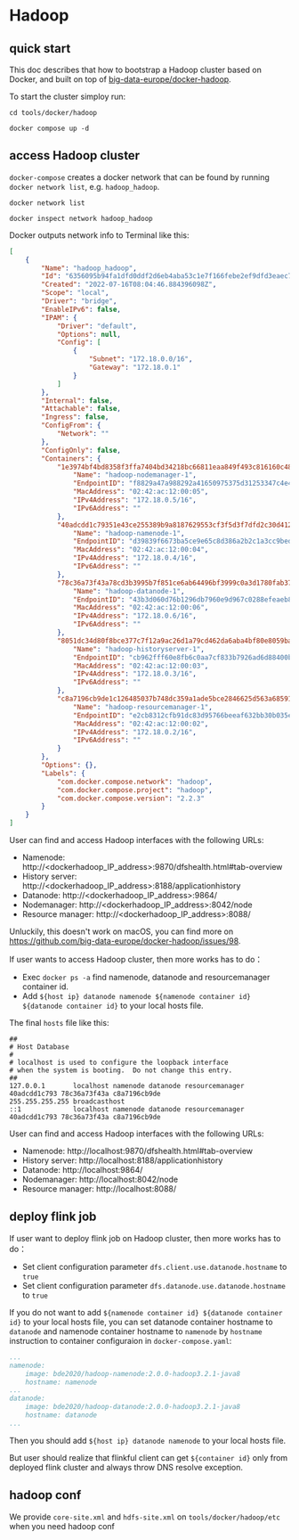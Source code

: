 # Hadoop

## quick start

This doc describes that how to bootstrap a Hadoop cluster based on Docker, and built on top of [big-data-europe/docker-hadoop](https://github.com/big-data-europe/docker-hadoop).

To start the cluster simploy run:

```shell
cd tools/docker/hadoop

docker compose up -d
```

## access Hadoop cluster

`docker-compose` creates a docker network that can be found by running `docker network list`, e.g. `hadoop_hadoop`.

```shell
docker network list

docker inspect network hadoop_hadoop
```

Docker outputs network info to Terminal like this:

```json
[
    {
        "Name": "hadoop_hadoop",
        "Id": "6356095b94fa1dfd0ddf2d6eb4aba53c1e7f166febe2ef9dfd3eaec7153a01ba",
        "Created": "2022-07-16T08:04:46.884396098Z",
        "Scope": "local",
        "Driver": "bridge",
        "EnableIPv6": false,
        "IPAM": {
            "Driver": "default",
            "Options": null,
            "Config": [
                {
                    "Subnet": "172.18.0.0/16",
                    "Gateway": "172.18.0.1"
                }
            ]
        },
        "Internal": false,
        "Attachable": false,
        "Ingress": false,
        "ConfigFrom": {
            "Network": ""
        },
        "ConfigOnly": false,
        "Containers": {
            "1e3974bf4bd8358f3ffa7404bd34218bc66811eaa849f493c816160c488613f5": {
                "Name": "hadoop-nodemanager-1",
                "EndpointID": "f8829a47a988292a41650975375d31253347c4e454fabefb1a1eb2f54387f2c3",
                "MacAddress": "02:42:ac:12:00:05",
                "IPv4Address": "172.18.0.5/16",
                "IPv6Address": ""
            },
            "40adcdd1c79351e43ce255389b9a8187629553cf3f5d3f7dfd2c30d4124ed036": {
                "Name": "hadoop-namenode-1",
                "EndpointID": "d39839f6673ba5ce9e65c8d386a2b2c1a3cc9bedd1fd1f3f39890dfb349cef0c",
                "MacAddress": "02:42:ac:12:00:04",
                "IPv4Address": "172.18.0.4/16",
                "IPv6Address": ""
            },
            "78c36a73f43a78cd3b3995b7f851ce6ab64496bf3999c0a3d1780fab378bed4b": {
                "Name": "hadoop-datanode-1",
                "EndpointID": "43b3d060d76b1296db7960e9d967c0288efeaeb8b5f45c10a52ac09a533894fe",
                "MacAddress": "02:42:ac:12:00:06",
                "IPv4Address": "172.18.0.6/16",
                "IPv6Address": ""
            },
            "8051dc34d80f8bce377c7f12a9ac26d1a79cd462da6aba4bf80e8059ba5b5c81": {
                "Name": "hadoop-historyserver-1",
                "EndpointID": "cb962fff60e8fb6c0aa7cf833b7926ad6d88400bdd09cd0893fec6b2755c6d6d",
                "MacAddress": "02:42:ac:12:00:03",
                "IPv4Address": "172.18.0.3/16",
                "IPv6Address": ""
            },
            "c8a7196cb9de1c126485037b748dc359a1ade5bce2846625d563a685910a43a3": {
                "Name": "hadoop-resourcemanager-1",
                "EndpointID": "e2cb8312cfb91dc83d95766beeaf632bb30b035e0e2b38fbae09c1757205ff42",
                "MacAddress": "02:42:ac:12:00:02",
                "IPv4Address": "172.18.0.2/16",
                "IPv6Address": ""
            }
        },
        "Options": {},
        "Labels": {
            "com.docker.compose.network": "hadoop",
            "com.docker.compose.project": "hadoop",
            "com.docker.compose.version": "2.2.3"
        }
    }
]
```

User can find and access Hadoop interfaces with the following URLs:

- Namenode: http://<dockerhadoop_IP_address>:9870/dfshealth.html#tab-overview
- History server: http://<dockerhadoop_IP_address>:8188/applicationhistory
- Datanode: http://<dockerhadoop_IP_address>:9864/
- Nodemanager: http://<dockerhadoop_IP_address>:8042/node
- Resource manager: http://<dockerhadoop_IP_address>:8088/

Unluckily, this doesn't work on macOS, you can find more on https://github.com/big-data-europe/docker-hadoop/issues/98.

If user wants to access Hadoop cluster, then more works has to do：

* Exec `docker ps -a` find namenode, datanode and resourcemanager container id.
* Add `${host ip} datanode namenode ${namenode container id} ${datanode container id}` to your local hosts file.

The final `hosts` file like this:

```shell
##
# Host Database
#
# localhost is used to configure the loopback interface
# when the system is booting.  Do not change this entry.
##
127.0.0.1       localhost namenode datanode resourcemanager 40adcdd1c793 78c36a73f43a c8a7196cb9de
255.255.255.255 broadcasthost
::1             localhost namenode datanode resourcemanager 40adcdd1c793 78c36a73f43a c8a7196cb9de
```

User can find and access Hadoop interfaces with the following URLs:

- Namenode: http://localhost:9870/dfshealth.html#tab-overview
- History server: http://localhost:8188/applicationhistory
- Datanode: http://localhost:9864/
- Nodemanager: http://localhost:8042/node
- Resource manager: http://localhost:8088/

## deploy flink job

If user want to deploy flink job on Hadoop cluster, then more works has to do：

* Set client configuration parameter `dfs.client.use.datanode.hostname` to `true`
* Set client configuration parameter `dfs.datanode.use.datanode.hostname` to `true`

If you do not want to add `${namenode container id} ${datanode container id}` to your local hosts file, you can set datanode container hostname to `datanode` and namenode container hostname to `namenode` by `hostname` instruction to container configuraion in `docker-compose.yaml`:

```yaml
...
namenode:
    image: bde2020/hadoop-namenode:2.0.0-hadoop3.2.1-java8
    hostname: namenode
...
datanode:
    image: bde2020/hadoop-datanode:2.0.0-hadoop3.2.1-java8
    hostname: datanode
...
```

Then you should add  `${host ip} datanode namenode` to your local hosts file.

But user should realize that flinkful client can get `${container id}` only from deployed flink cluster and always throw DNS resolve exception.

## hadoop conf

We provide `core-site.xml` and `hdfs-site.xml` on `tools/docker/hadoop/etc` when you need hadoop conf